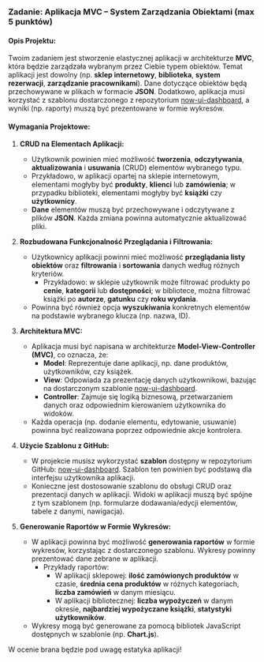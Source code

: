 ### Zadanie: Aplikacja MVC – System Zarządzania Obiektami (max 5 punktów)

#### Opis Projektu:
Twoim zadaniem jest stworzenie elastycznej aplikacji w architekturze **MVC**, która będzie zarządzała wybranym przez Ciebie typem obiektów. Temat aplikacji jest dowolny (np. **sklep internetowy**, **biblioteka**, **system rezerwacji**, **zarządzanie pracownikami**). Dane dotyczące obiektów będą przechowywane w plikach w formacie **JSON**. Dodatkowo, aplikacja musi korzystać z szablonu dostarczonego z repozytorium [now-ui-dashboard](https://github.com/tomasz-trener/now-ui-dashboard-master), a wyniki (np. raporty) muszą być prezentowane w formie wykresów.

#### Wymagania Projektowe:

1. **CRUD na Elementach Aplikacji:**
   - Użytkownik powinien mieć możliwość **tworzenia**, **odczytywania**, **aktualizowania** i **usuwania** (CRUD) elementów wybranego typu.
   - Przykładowo, w aplikacji opartej na sklepie internetowym, elementami mogłyby być **produkty**, **klienci** lub **zamówienia**; w przypadku biblioteki, elementami mogłyby być **książki** czy **użytkownicy**.
   - **Dane** elementów muszą być przechowywane i odczytywane z plików **JSON**. Każda zmiana powinna automatycznie aktualizować pliki.

2. **Rozbudowana Funkcjonalność Przeglądania i Filtrowania:**
   - Użytkownicy aplikacji powinni mieć możliwość **przeglądania listy obiektów** oraz **filtrowania** i **sortowania** danych według różnych kryteriów. 
     - Przykładowo: w sklepie użytkownik może filtrować produkty po **cenie**, **kategorii** lub **dostępności**; w bibliotece, można filtrować książki po **autorze**, **gatunku** czy **roku wydania**.
   - Powinna być również opcja **wyszukiwania** konkretnych elementów na podstawie wybranego klucza (np. nazwa, ID).

3. **Architektura MVC:**
   - Aplikacja musi być napisana w architekturze **Model-View-Controller (MVC)**, co oznacza, że:
     - **Model**: Reprezentuje dane aplikacji, np. dane produktów, użytkowników, czy książek.
     - **View**: Odpowiada za prezentację danych użytkownikowi, bazując na dostarczonym szablonie [now-ui-dashboard](https://github.com/tomasz-trener/now-ui-dashboard-master).
     - **Controller**: Zajmuje się logiką biznesową, przetwarzaniem danych oraz odpowiednim kierowaniem użytkownika do widoków.
   - Każda operacja (np. dodanie elementu, edytowanie, usuwanie) powinna być realizowana poprzez odpowiednie akcje kontrolera.

4. **Użycie Szablonu z GitHub:**
   - W projekcie musisz wykorzystać **szablon** dostępny w repozytorium GitHub: [now-ui-dashboard](https://github.com/tomasz-trener/now-ui-dashboard-master). Szablon ten powinien być podstawą dla interfejsu użytkownika aplikacji.
   - Konieczne jest dostosowanie szablonu do obsługi CRUD oraz prezentacji danych w aplikacji. Widoki w aplikacji muszą być spójne z tym szablonem (np. formularze dodawania/edycji elementów, tabele z danymi, nawigacja).

5. **Generowanie Raportów w Formie Wykresów:**
   - W aplikacji powinna być możliwość **generowania raportów** w formie wykresów, korzystając z dostarczonego szablonu. Wykresy powinny prezentować dane zebrane w aplikacji.
     - Przykłady raportów:
       - W aplikacji sklepowej: **ilość zamówionych produktów** w czasie, **średnia cena produktów** w różnych kategoriach, **liczba zamówień** w danym miesiącu.
       - W aplikacji bibliotecznej: **liczba wypożyczeń** w danym okresie, **najbardziej wypożyczane książki**, **statystyki użytkowników**.
   - Wykresy mogą być generowane za pomocą bibliotek JavaScript dostępnych w szablonie (np. **Chart.js**).

 W ocenie brana będzie pod uwagę estatyka aplikacji!